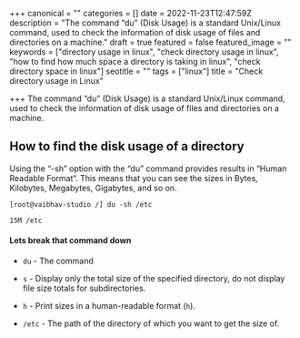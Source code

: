 +++
canonical = ""
categories = []
date = 2022-11-23T12:47:59Z
description = "The  command “du” (Disk Usage) is a standard Unix/Linux command, used to check the information of disk usage of files and directories on a machine."
draft = true
featured = false
featured_image = ""
keywords = ["directory usage in linux", "check directory usage in linux", "how to find how much space a directory is taking in linux", "check directory space in linux"]
seotitle = ""
tags = ["linux"]
title = "Check directory usage in Linux"

+++
The  command “du” (Disk Usage) is a standard Unix/Linux command, used to check the information of disk usage of files and directories on a machine.

## How to find the disk usage of a directory

Using the “-sh” option with the “du” command provides results in “Human Readable Format“. This means that you can see the sizes in Bytes, Kilobytes, Megabytes, Gigabytes, and so on.

```shell
[root@vaibhav-studio /] du -sh /etc

15M	/etc
```

#### Lets break that command down

* `du` - The command


* `s` - Display only the total size of the specified directory, do not display file size totals for subdirectories.
* `h` - Print sizes in a human-readable format (`h`).
* `/etc` - The path of the directory of which you want to get the size of.